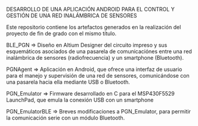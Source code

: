 DESARROLLO DE UNA APLICACIÓN ANDROID PARA EL CONTROL Y GESTIÓN DE UNA RED INALÁMBRICA DE SENSORES

Este repositorio contiene los artefactos generados en la realización del proyecto de fin de grado con el mismo título.

BLE_PGN => Diseño en Altium Designer del circuito impreso y sus esquemáticos asociados de una pasarela de comunicaciónes entre una red inalámbrica de sensores (radiofrecuencia) y un smartphone (Bluetooth).

PGNAgent => Aplicación en Android, que ofrece una interfaz de usuario para el manejo y supervisión de una red de sensores, comunicándose con una pasarela hacia ella mediante USB o Bluetooth.

PGN_Emulator => Firmware desarrollado en C para el MSP430F5529 LaunchPad, que emula la conexión USB con un smartphone

PGN_EmulatorBLE => Breves modificaciones a PGN_Emulator, para permitir la comunicación serie con un módulo Bluetooth.
